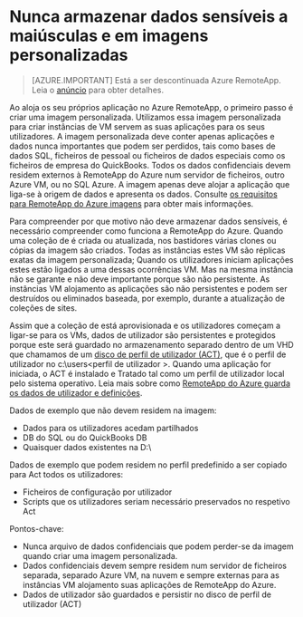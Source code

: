 
<properties
    pageTitle="Nunca armazenar dados confidenciais no imagens personalizadas para RemoteApp do Azure | Microsoft Azure"
    description="Saiba mais sobre as diretrizes para armazenar os dados em imagens personalizadas no RemoteApp do Azure"
    services="remoteapp"
    documentationCenter=""
    authors="lizap"
    manager="mbaldwin" />

<tags
    ms.service="remoteapp"
    ms.workload="compute"
    ms.tgt_pltfrm="na"
    ms.devlang="na"
    ms.topic="article"
    ms.date="08/15/2016"
    ms.author="elizapo" />


# <a name="never-store-sensitive-data-on-custom-images"></a>Nunca armazenar dados sensíveis a maiúsculas e em imagens personalizadas

> [AZURE.IMPORTANT]
> Está a ser descontinuada Azure RemoteApp. Leia o [anúncio](https://go.microsoft.com/fwlink/?linkid=821148) para obter detalhes.

Ao aloja os seu próprios aplicação no Azure RemoteApp, o primeiro passo é criar uma imagem personalizada. Utilizamos essa imagem personalizada para criar instâncias de VM servem as suas aplicações para os seus utilizadores. A imagem personalizada deve conter apenas aplicações e dados nunca importantes que podem ser perdidos, tais como bases de dados SQL, ficheiros de pessoal ou ficheiros de dados especiais como os ficheiros de empresa do QuickBooks. Todos os dados confidenciais devem residem externos à RemoteApp do Azure num servidor de ficheiros, outro Azure VM, ou no SQL Azure. A imagem apenas deve alojar a aplicação que liga-se à origem de dados e apresenta os dados. Consulte [os requisitos para RemoteApp do Azure imagens](remoteapp-imagereqs.md) para obter mais informações. 

Para compreender por que motivo não deve armazenar dados sensíveis, é necessário compreender como funciona a RemoteApp do Azure. Quando uma coleção de é criada ou atualizada, nos bastidores várias clones ou cópias da imagem são criados. Todas as instâncias estes VM são réplicas exatas da imagem personalizada; Quando os utilizadores iniciam aplicações estes estão ligados a uma dessas ocorrências VM. Mas na mesma instância não se garante e não deve importante porque são não persistente. As instâncias VM alojamento as aplicações são não persistentes e podem ser destruídos ou eliminados baseada, por exemplo, durante a atualização de coleções de sites. 

Assim que a coleção de está aprovisionada e os utilizadores começam a ligar-se para os VMs, dados de utilizador são persistentes e protegidos porque este será guardado no armazenamento separado dentro de um VHD que chamamos de um [disco de perfil de utilizador (ACT)](remoteapp-upd.md), que é o perfil de utilizador no c:\users\<perfil de utilizador >. Quando uma aplicação for iniciada, o ACT é instalado e Tratado tal como um perfil de utilizador local pelo sistema operativo. Leia mais sobre como [RemoteApp do Azure guarda os dados de utilizador e definições](remoteapp-upd.md).

Dados de exemplo que não devem residem na imagem:

- Dados para os utilizadores acedam partilhados
- DB do SQL ou do QuickBooks DB
- Quaisquer dados existentes na D:\

Dados de exemplo que podem residem no perfil predefinido a ser copiado para Act todos os utilizadores:

- Ficheiros de configuração por utilizador
- Scripts que os utilizadores seriam necessário preservados no respetivo Act

Pontos-chave:

- Nunca arquivo de dados confidenciais que podem perder-se da imagem quando criar uma imagem personalizada.
- Dados confidenciais devem sempre residem num servidor de ficheiros separada, separado Azure VM, na nuvem e sempre externas para as instâncias VM alojamento suas aplicações de RemoteApp do Azure. 
- Dados de utilizador são guardados e persistir no disco de perfil de utilizador (ACT)



